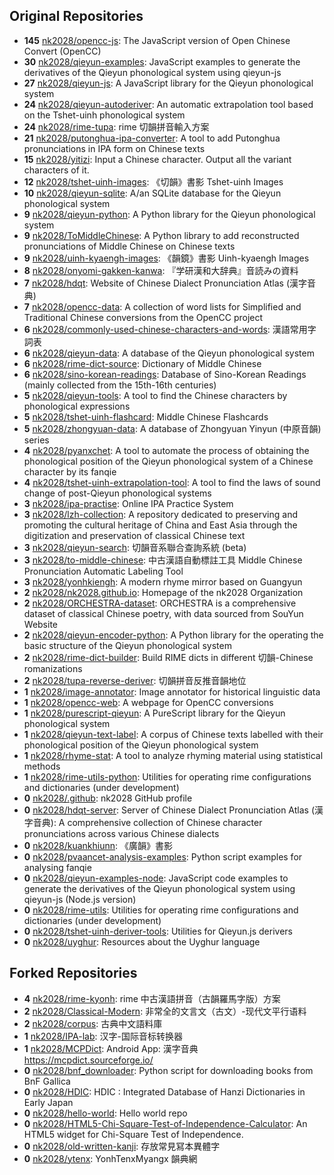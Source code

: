 ## Original Repositories

- **145** [nk2028/opencc-js](https://github.com/nk2028/opencc-js): The JavaScript version of Open Chinese Convert (OpenCC)
- **30** [nk2028/qieyun-examples](https://github.com/nk2028/qieyun-examples): JavaScript examples to generate the derivatives of the Qieyun phonological system using qieyun-js
- **27** [nk2028/qieyun-js](https://github.com/nk2028/qieyun-js): A JavaScript library for the Qieyun phonological system
- **24** [nk2028/qieyun-autoderiver](https://github.com/nk2028/qieyun-autoderiver): An automatic extrapolation tool based on the Tshet-uinh phonological system
- **24** [nk2028/rime-tupa](https://github.com/nk2028/rime-tupa): rime 切韻拼音輸入方案
- **21** [nk2028/putonghua-ipa-converter](https://github.com/nk2028/putonghua-ipa-converter): A tool to add Putonghua pronunciations in IPA form on Chinese texts
- **15** [nk2028/yitizi](https://github.com/nk2028/yitizi): Input a Chinese character. Output all the variant characters of it.
- **12** [nk2028/tshet-uinh-images](https://github.com/nk2028/tshet-uinh-images): 《切韻》書影 Tshet-uinh Images
- **10** [nk2028/qieyun-sqlite](https://github.com/nk2028/qieyun-sqlite): A/an SQLite database for the Qieyun phonological system
- **9** [nk2028/qieyun-python](https://github.com/nk2028/qieyun-python): A Python library for the Qieyun phonological system
- **9** [nk2028/ToMiddleChinese](https://github.com/nk2028/ToMiddleChinese): A Python library to add reconstructed pronunciations of Middle Chinese on Chinese texts
- **9** [nk2028/uinh-kyaengh-images](https://github.com/nk2028/uinh-kyaengh-images): 《韻鏡》書影 Uinh-kyaengh Images
- **8** [nk2028/onyomi-gakken-kanwa](https://github.com/nk2028/onyomi-gakken-kanwa): 『学研漢和大辞典』音読みの資料
- **7** [nk2028/hdqt](https://github.com/nk2028/hdqt): Website of Chinese Dialect Pronunciation Atlas (漢字音典)
- **7** [nk2028/opencc-data](https://github.com/nk2028/opencc-data): A collection of word lists for Simplified and Traditional Chinese conversions from the OpenCC project
- **6** [nk2028/commonly-used-chinese-characters-and-words](https://github.com/nk2028/commonly-used-chinese-characters-and-words): 漢語常用字詞表
- **6** [nk2028/qieyun-data](https://github.com/nk2028/qieyun-data): A database of the Qieyun phonological system
- **6** [nk2028/rime-dict-source](https://github.com/nk2028/rime-dict-source): Dictionary of Middle Chinese
- **6** [nk2028/sino-korean-readings](https://github.com/nk2028/sino-korean-readings): Database of Sino-Korean Readings (mainly collected from the 15th-16th centuries)
- **5** [nk2028/qieyun-tools](https://github.com/nk2028/qieyun-tools): A tool to find the Chinese characters by phonological expressions
- **5** [nk2028/tshet-uinh-flashcard](https://github.com/nk2028/tshet-uinh-flashcard): Middle Chinese Flashcards
- **5** [nk2028/zhongyuan-data](https://github.com/nk2028/zhongyuan-data): A database of Zhongyuan Yinyun (中原音韻) series
- **4** [nk2028/pyanxchet](https://github.com/nk2028/pyanxchet): A tool to automate the process of obtaining the phonological position of the Qieyun phonological system of a Chinese character by its fanqie
- **4** [nk2028/tshet-uinh-extrapolation-tool](https://github.com/nk2028/tshet-uinh-extrapolation-tool): A tool to find the laws of sound change of post-Qieyun phonological systems
- **3** [nk2028/ipa-practise](https://github.com/nk2028/ipa-practise): Online IPA Practice System
- **3** [nk2028/lzh-collection](https://github.com/nk2028/lzh-collection): A repository dedicated to preserving and promoting the cultural heritage of China and East Asia through the digitization and preservation of classical Chinese text
- **3** [nk2028/qieyun-search](https://github.com/nk2028/qieyun-search): 切韻音系聯合查詢系統 (beta)
- **3** [nk2028/to-middle-chinese](https://github.com/nk2028/to-middle-chinese): 中古漢語自動標註工具 Middle Chinese Pronunciation Automatic Labeling Tool
- **3** [nk2028/yonhkiengh](https://github.com/nk2028/yonhkiengh): A modern rhyme mirror based on Guangyun
- **2** [nk2028/nk2028.github.io](https://github.com/nk2028/nk2028.github.io): Homepage of the nk2028 Organization
- **2** [nk2028/ORCHESTRA-dataset](https://github.com/nk2028/ORCHESTRA-dataset): ORCHESTRA is a comprehensive dataset of classical Chinese poetry, with data sourced from SouYun Website
- **2** [nk2028/qieyun-encoder-python](https://github.com/nk2028/qieyun-encoder-python): A Python library for the operating the basic structure of the Qieyun phonological system
- **2** [nk2028/rime-dict-builder](https://github.com/nk2028/rime-dict-builder): Build RIME dicts in different 切韻-Chinese romanizations
- **2** [nk2028/tupa-reverse-deriver](https://github.com/nk2028/tupa-reverse-deriver): 切韻拼音反推音韻地位
- **1** [nk2028/image-annotator](https://github.com/nk2028/image-annotator): Image annotator for historical linguistic data
- **1** [nk2028/opencc-web](https://github.com/nk2028/opencc-web): A webpage for OpenCC conversions
- **1** [nk2028/purescript-qieyun](https://github.com/nk2028/purescript-qieyun): A PureScript library for the Qieyun phonological system
- **1** [nk2028/qieyun-text-label](https://github.com/nk2028/qieyun-text-label): A corpus of Chinese texts labelled with their phonological position of the Qieyun phonological system
- **1** [nk2028/rhyme-stat](https://github.com/nk2028/rhyme-stat): A tool to analyze rhyming material using statistical methods
- **1** [nk2028/rime-utils-python](https://github.com/nk2028/rime-utils-python): Utilities for operating rime configurations and dictionaries (under development)
- **0** [nk2028/.github](https://github.com/nk2028/.github): nk2028 GitHub profile
- **0** [nk2028/hdqt-server](https://github.com/nk2028/hdqt-server): Server of Chinese Dialect Pronunciation Atlas (漢字音典): A comprehensive collection of Chinese character pronunciations across various Chinese dialects
- **0** [nk2028/kuankhiunn](https://github.com/nk2028/kuankhiunn): 《廣韻》書影
- **0** [nk2028/pvaancet-analysis-examples](https://github.com/nk2028/pvaancet-analysis-examples): Python script examples for analysing fanqie
- **0** [nk2028/qieyun-examples-node](https://github.com/nk2028/qieyun-examples-node): JavaScript code examples to generate the derivatives of the Qieyun phonological system using qieyun-js (Node.js version)
- **0** [nk2028/rime-utils](https://github.com/nk2028/rime-utils): Utilities for operating rime configurations and dictionaries (under development)
- **0** [nk2028/tshet-uinh-deriver-tools](https://github.com/nk2028/tshet-uinh-deriver-tools): Utilities for Qieyun.js derivers
- **0** [nk2028/uyghur](https://github.com/nk2028/uyghur): Resources about the Uyghur language

## Forked Repositories

- **4** [nk2028/rime-kyonh](https://github.com/nk2028/rime-kyonh): rime 中古漢語拼音（古韻羅馬字版）方案
- **2** [nk2028/Classical-Modern](https://github.com/nk2028/Classical-Modern): 非常全的文言文（古文）-现代文平行语料
- **2** [nk2028/corpus](https://github.com/nk2028/corpus): 古典中文語料庫
- **1** [nk2028/IPA-lab](https://github.com/nk2028/IPA-lab): 汉字-国际音标转换器
- **1** [nk2028/MCPDict](https://github.com/nk2028/MCPDict): Android App: 漢字音典 https://mcpdict.sourceforge.io/
- **0** [nk2028/bnf_downloader](https://github.com/nk2028/bnf_downloader): Python script for downloading books from BnF Gallica
- **0** [nk2028/HDIC](https://github.com/nk2028/HDIC): HDIC : Integrated Database of Hanzi Dictionaries in Early Japan
- **0** [nk2028/hello-world](https://github.com/nk2028/hello-world): Hello world repo
- **0** [nk2028/HTML5-Chi-Square-Test-of-Independence-Calculator](https://github.com/nk2028/HTML5-Chi-Square-Test-of-Independence-Calculator): An HTML5 widget for Chi-Square Test of Independence.
- **0** [nk2028/old-written-kanji](https://github.com/nk2028/old-written-kanji): 存放常見冩本異體字
- **0** [nk2028/ytenx](https://github.com/nk2028/ytenx): YonhTenxMyangx 韻典網
